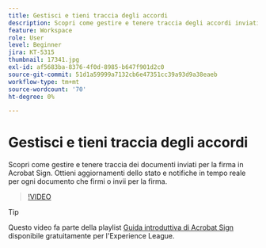 ```yaml
---
title: Gestisci e tieni traccia degli accordi
description: Scopri come gestire e tenere traccia degli accordi inviati per la firma in Acrobat Sign
feature: Workspace
role: User
level: Beginner
jira: KT-5315
thumbnail: 17341.jpg
exl-id: af5683ba-8376-4f0d-8985-b647f901d2c0
source-git-commit: 51d1a59999a7132cb6e47351cc39a93d9a38eaeb
workflow-type: tm+mt
source-wordcount: '70'
ht-degree: 0%

---
```


# Gestisci e tieni traccia degli accordi

Scopri come gestire e tenere traccia dei documenti inviati per la firma in Acrobat Sign. Ottieni aggiornamenti dello stato e notifiche in tempo reale per ogni documento che firmi o invii per la firma.

>[!VIDEO](https://video.tv.adobe.com/v/338695?quality=12&learn=on&hidetitle=true)

>[!TIP]
>
>Questo video fa parte della playlist [Guida introduttiva di Acrobat Sign](https://experienceleague.adobe.com/en/playlists/acrobat-sign-get-started-business-users) disponibile gratuitamente per l&#39;Experience League.

